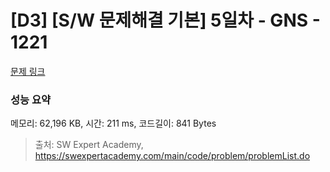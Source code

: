 # [D3] [S/W 문제해결 기본] 5일차 - GNS - 1221 

[문제 링크](https://swexpertacademy.com/main/code/problem/problemDetail.do?contestProbId=AV14jJh6ACYCFAYD) 

### 성능 요약

메모리: 62,196 KB, 시간: 211 ms, 코드길이: 841 Bytes



> 출처: SW Expert Academy, https://swexpertacademy.com/main/code/problem/problemList.do